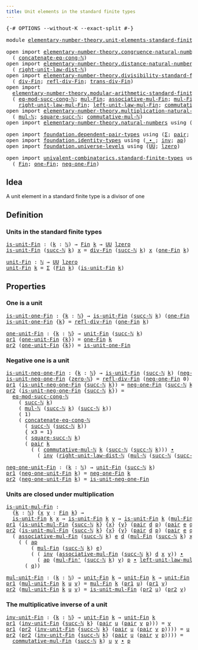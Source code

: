 ```yaml
---
title: Unit elements in the standard finite types
---
```


<pre class="Agda"><a id="68" class="Symbol">{-#</a> <a id="72" class="Keyword">OPTIONS</a> <a id="80" class="Pragma">--without-K</a> <a id="92" class="Pragma">--exact-split</a> <a id="106" class="Symbol">#-}</a>

<a id="111" class="Keyword">module</a> <a id="118" href="elementary-number-theory.unit-elements-standard-finite-types.html" class="Module">elementary-number-theory.unit-elements-standard-finite-types</a> <a id="179" class="Keyword">where</a>

<a id="186" class="Keyword">open</a> <a id="191" class="Keyword">import</a> <a id="198" href="elementary-number-theory.congruence-natural-numbers.html" class="Module">elementary-number-theory.congruence-natural-numbers</a> <a id="250" class="Keyword">using</a>
  <a id="258" class="Symbol">(</a> <a id="260" href="elementary-number-theory.congruence-natural-numbers.html#1893" class="Function">concatenate-eq-cong-ℕ</a><a id="281" class="Symbol">)</a>
<a id="283" class="Keyword">open</a> <a id="288" class="Keyword">import</a> <a id="295" href="elementary-number-theory.distance-natural-numbers.html" class="Module">elementary-number-theory.distance-natural-numbers</a> <a id="345" class="Keyword">using</a>
  <a id="353" class="Symbol">(</a> <a id="355" href="elementary-number-theory.distance-natural-numbers.html#2735" class="Function">right-unit-law-dist-ℕ</a><a id="376" class="Symbol">)</a>
<a id="378" class="Keyword">open</a> <a id="383" class="Keyword">import</a> <a id="390" href="elementary-number-theory.divisibility-standard-finite-types.html" class="Module">elementary-number-theory.divisibility-standard-finite-types</a> <a id="450" class="Keyword">using</a>
  <a id="458" class="Symbol">(</a> <a id="460" href="elementary-number-theory.divisibility-standard-finite-types.html#1218" class="Function">div-Fin</a><a id="467" class="Symbol">;</a> <a id="469" href="elementary-number-theory.divisibility-standard-finite-types.html#1387" class="Function">refl-div-Fin</a><a id="481" class="Symbol">;</a> <a id="483" href="elementary-number-theory.divisibility-standard-finite-types.html#1600" class="Function">trans-div-Fin</a><a id="496" class="Symbol">)</a>
<a id="498" class="Keyword">open</a> <a id="503" class="Keyword">import</a>
  <a id="512" href="elementary-number-theory.modular-arithmetic-standard-finite-types.html" class="Module">elementary-number-theory.modular-arithmetic-standard-finite-types</a> <a id="578" class="Keyword">using</a>
  <a id="586" class="Symbol">(</a> <a id="588" href="elementary-number-theory.modular-arithmetic-standard-finite-types.html#4527" class="Function">eq-mod-succ-cong-ℕ</a><a id="606" class="Symbol">;</a> <a id="608" href="elementary-number-theory.modular-arithmetic-standard-finite-types.html#15234" class="Function">mul-Fin</a><a id="615" class="Symbol">;</a> <a id="617" href="elementary-number-theory.modular-arithmetic-standard-finite-types.html#15887" class="Function">associative-mul-Fin</a><a id="636" class="Symbol">;</a> <a id="638" href="elementary-number-theory.modular-arithmetic-standard-finite-types.html#15373" class="Function">mul-Fin&#39;</a><a id="646" class="Symbol">;</a>
    <a id="652" href="elementary-number-theory.modular-arithmetic-standard-finite-types.html#18617" class="Function">right-unit-law-mul-Fin</a><a id="674" class="Symbol">;</a> <a id="676" href="elementary-number-theory.modular-arithmetic-standard-finite-types.html#18007" class="Function">left-unit-law-mul-Fin</a><a id="697" class="Symbol">;</a> <a id="699" href="elementary-number-theory.modular-arithmetic-standard-finite-types.html#17630" class="Function">commutative-mul-Fin</a><a id="718" class="Symbol">)</a>
<a id="720" class="Keyword">open</a> <a id="725" class="Keyword">import</a> <a id="732" href="elementary-number-theory.multiplication-natural-numbers.html" class="Module">elementary-number-theory.multiplication-natural-numbers</a> <a id="788" class="Keyword">using</a>
  <a id="796" class="Symbol">(</a> <a id="798" href="elementary-number-theory.multiplication-natural-numbers.html#1286" class="Function">mul-ℕ</a><a id="803" class="Symbol">;</a> <a id="805" href="elementary-number-theory.multiplication-natural-numbers.html#2853" class="Function">square-succ-ℕ</a><a id="818" class="Symbol">;</a> <a id="820" href="elementary-number-theory.multiplication-natural-numbers.html#3073" class="Function">commutative-mul-ℕ</a><a id="837" class="Symbol">)</a>
<a id="839" class="Keyword">open</a> <a id="844" class="Keyword">import</a> <a id="851" href="elementary-number-theory.natural-numbers.html" class="Module">elementary-number-theory.natural-numbers</a> <a id="892" class="Keyword">using</a> <a id="898" class="Symbol">(</a><a id="899" href="elementary-number-theory.natural-numbers.html#1548" class="Datatype">ℕ</a><a id="900" class="Symbol">;</a> <a id="902" href="elementary-number-theory.natural-numbers.html#1569" class="InductiveConstructor">zero-ℕ</a><a id="908" class="Symbol">;</a> <a id="910" href="elementary-number-theory.natural-numbers.html#1582" class="InductiveConstructor">succ-ℕ</a><a id="916" class="Symbol">)</a>

<a id="919" class="Keyword">open</a> <a id="924" class="Keyword">import</a> <a id="931" href="foundation.dependent-pair-types.html" class="Module">foundation.dependent-pair-types</a> <a id="963" class="Keyword">using</a> <a id="969" class="Symbol">(</a><a id="970" href="foundation-core.dependent-pair-types.html#515" class="Record">Σ</a><a id="971" class="Symbol">;</a> <a id="973" href="foundation-core.dependent-pair-types.html#588" class="InductiveConstructor">pair</a><a id="977" class="Symbol">;</a> <a id="979" href="foundation-core.dependent-pair-types.html#605" class="Field">pr1</a><a id="982" class="Symbol">;</a> <a id="984" href="foundation-core.dependent-pair-types.html#617" class="Field">pr2</a><a id="987" class="Symbol">)</a>
<a id="989" class="Keyword">open</a> <a id="994" class="Keyword">import</a> <a id="1001" href="foundation.identity-types.html" class="Module">foundation.identity-types</a> <a id="1027" class="Keyword">using</a> <a id="1033" class="Symbol">(</a><a id="1034" href="foundation-core.identity-types.html#2425" class="Function Operator">_∙_</a><a id="1037" class="Symbol">;</a> <a id="1039" href="foundation-core.identity-types.html#2729" class="Function">inv</a><a id="1042" class="Symbol">;</a> <a id="1044" href="foundation-core.identity-types.html#4003" class="Function">ap</a><a id="1046" class="Symbol">)</a>
<a id="1048" class="Keyword">open</a> <a id="1053" class="Keyword">import</a> <a id="1060" href="foundation.universe-levels.html" class="Module">foundation.universe-levels</a> <a id="1087" class="Keyword">using</a> <a id="1093" class="Symbol">(</a><a id="1094" href="foundation-core.universe-levels.html#235" class="Primitive">UU</a><a id="1096" class="Symbol">;</a> <a id="1098" href="Agda.Primitive.html#764" class="Primitive">lzero</a><a id="1103" class="Symbol">)</a>

<a id="1106" class="Keyword">open</a> <a id="1111" class="Keyword">import</a> <a id="1118" href="univalent-combinatorics.standard-finite-types.html" class="Module">univalent-combinatorics.standard-finite-types</a> <a id="1164" class="Keyword">using</a>
  <a id="1172" class="Symbol">(</a> <a id="1174" href="univalent-combinatorics.standard-finite-types.html#2392" class="Function">Fin</a><a id="1177" class="Symbol">;</a> <a id="1179" href="univalent-combinatorics.standard-finite-types.html#8189" class="Function">one-Fin</a><a id="1186" class="Symbol">;</a> <a id="1188" href="univalent-combinatorics.standard-finite-types.html#2711" class="Function">neg-one-Fin</a><a id="1199" class="Symbol">)</a>
</pre>
## Idea

A unit element in a standard finite type is a divisor of one

## Definition

### Units in the standard finite types

<pre class="Agda"><a id="is-unit-Fin"></a><a id="1340" href="elementary-number-theory.unit-elements-standard-finite-types.html#1340" class="Function">is-unit-Fin</a> <a id="1352" class="Symbol">:</a> <a id="1354" class="Symbol">(</a><a id="1355" href="elementary-number-theory.unit-elements-standard-finite-types.html#1355" class="Bound">k</a> <a id="1357" class="Symbol">:</a> <a id="1359" href="elementary-number-theory.natural-numbers.html#1548" class="Datatype">ℕ</a><a id="1360" class="Symbol">)</a> <a id="1362" class="Symbol">→</a> <a id="1364" href="univalent-combinatorics.standard-finite-types.html#2392" class="Function">Fin</a> <a id="1368" href="elementary-number-theory.unit-elements-standard-finite-types.html#1355" class="Bound">k</a> <a id="1370" class="Symbol">→</a> <a id="1372" href="foundation-core.universe-levels.html#235" class="Primitive">UU</a> <a id="1375" href="Agda.Primitive.html#764" class="Primitive">lzero</a>
<a id="1381" href="elementary-number-theory.unit-elements-standard-finite-types.html#1340" class="Function">is-unit-Fin</a> <a id="1393" class="Symbol">(</a><a id="1394" href="elementary-number-theory.natural-numbers.html#1582" class="InductiveConstructor">succ-ℕ</a> <a id="1401" href="elementary-number-theory.unit-elements-standard-finite-types.html#1401" class="Bound">k</a><a id="1402" class="Symbol">)</a> <a id="1404" href="elementary-number-theory.unit-elements-standard-finite-types.html#1404" class="Bound">x</a> <a id="1406" class="Symbol">=</a> <a id="1408" href="elementary-number-theory.divisibility-standard-finite-types.html#1218" class="Function">div-Fin</a> <a id="1416" class="Symbol">(</a><a id="1417" href="elementary-number-theory.natural-numbers.html#1582" class="InductiveConstructor">succ-ℕ</a> <a id="1424" href="elementary-number-theory.unit-elements-standard-finite-types.html#1401" class="Bound">k</a><a id="1425" class="Symbol">)</a> <a id="1427" href="elementary-number-theory.unit-elements-standard-finite-types.html#1404" class="Bound">x</a> <a id="1429" class="Symbol">(</a><a id="1430" href="univalent-combinatorics.standard-finite-types.html#8189" class="Function">one-Fin</a> <a id="1438" href="elementary-number-theory.unit-elements-standard-finite-types.html#1401" class="Bound">k</a><a id="1439" class="Symbol">)</a>

<a id="unit-Fin"></a><a id="1442" href="elementary-number-theory.unit-elements-standard-finite-types.html#1442" class="Function">unit-Fin</a> <a id="1451" class="Symbol">:</a> <a id="1453" href="elementary-number-theory.natural-numbers.html#1548" class="Datatype">ℕ</a> <a id="1455" class="Symbol">→</a> <a id="1457" href="foundation-core.universe-levels.html#235" class="Primitive">UU</a> <a id="1460" href="Agda.Primitive.html#764" class="Primitive">lzero</a>
<a id="1466" href="elementary-number-theory.unit-elements-standard-finite-types.html#1442" class="Function">unit-Fin</a> <a id="1475" href="elementary-number-theory.unit-elements-standard-finite-types.html#1475" class="Bound">k</a> <a id="1477" class="Symbol">=</a> <a id="1479" href="foundation-core.dependent-pair-types.html#515" class="Record">Σ</a> <a id="1481" class="Symbol">(</a><a id="1482" href="univalent-combinatorics.standard-finite-types.html#2392" class="Function">Fin</a> <a id="1486" href="elementary-number-theory.unit-elements-standard-finite-types.html#1475" class="Bound">k</a><a id="1487" class="Symbol">)</a> <a id="1489" class="Symbol">(</a><a id="1490" href="elementary-number-theory.unit-elements-standard-finite-types.html#1340" class="Function">is-unit-Fin</a> <a id="1502" href="elementary-number-theory.unit-elements-standard-finite-types.html#1475" class="Bound">k</a><a id="1503" class="Symbol">)</a>
</pre>
## Properties

### One is a unit

<pre class="Agda"><a id="is-unit-one-Fin"></a><a id="1552" href="elementary-number-theory.unit-elements-standard-finite-types.html#1552" class="Function">is-unit-one-Fin</a> <a id="1568" class="Symbol">:</a> <a id="1570" class="Symbol">{</a><a id="1571" href="elementary-number-theory.unit-elements-standard-finite-types.html#1571" class="Bound">k</a> <a id="1573" class="Symbol">:</a> <a id="1575" href="elementary-number-theory.natural-numbers.html#1548" class="Datatype">ℕ</a><a id="1576" class="Symbol">}</a> <a id="1578" class="Symbol">→</a> <a id="1580" href="elementary-number-theory.unit-elements-standard-finite-types.html#1340" class="Function">is-unit-Fin</a> <a id="1592" class="Symbol">(</a><a id="1593" href="elementary-number-theory.natural-numbers.html#1582" class="InductiveConstructor">succ-ℕ</a> <a id="1600" href="elementary-number-theory.unit-elements-standard-finite-types.html#1571" class="Bound">k</a><a id="1601" class="Symbol">)</a> <a id="1603" class="Symbol">(</a><a id="1604" href="univalent-combinatorics.standard-finite-types.html#8189" class="Function">one-Fin</a> <a id="1612" href="elementary-number-theory.unit-elements-standard-finite-types.html#1571" class="Bound">k</a><a id="1613" class="Symbol">)</a>
<a id="1615" href="elementary-number-theory.unit-elements-standard-finite-types.html#1552" class="Function">is-unit-one-Fin</a> <a id="1631" class="Symbol">{</a><a id="1632" href="elementary-number-theory.unit-elements-standard-finite-types.html#1632" class="Bound">k</a><a id="1633" class="Symbol">}</a> <a id="1635" class="Symbol">=</a> <a id="1637" href="elementary-number-theory.divisibility-standard-finite-types.html#1387" class="Function">refl-div-Fin</a> <a id="1650" class="Symbol">(</a><a id="1651" href="univalent-combinatorics.standard-finite-types.html#8189" class="Function">one-Fin</a> <a id="1659" href="elementary-number-theory.unit-elements-standard-finite-types.html#1632" class="Bound">k</a><a id="1660" class="Symbol">)</a>

<a id="one-unit-Fin"></a><a id="1663" href="elementary-number-theory.unit-elements-standard-finite-types.html#1663" class="Function">one-unit-Fin</a> <a id="1676" class="Symbol">:</a> <a id="1678" class="Symbol">{</a><a id="1679" href="elementary-number-theory.unit-elements-standard-finite-types.html#1679" class="Bound">k</a> <a id="1681" class="Symbol">:</a> <a id="1683" href="elementary-number-theory.natural-numbers.html#1548" class="Datatype">ℕ</a><a id="1684" class="Symbol">}</a> <a id="1686" class="Symbol">→</a> <a id="1688" href="elementary-number-theory.unit-elements-standard-finite-types.html#1442" class="Function">unit-Fin</a> <a id="1697" class="Symbol">(</a><a id="1698" href="elementary-number-theory.natural-numbers.html#1582" class="InductiveConstructor">succ-ℕ</a> <a id="1705" href="elementary-number-theory.unit-elements-standard-finite-types.html#1679" class="Bound">k</a><a id="1706" class="Symbol">)</a>
<a id="1708" href="foundation-core.dependent-pair-types.html#605" class="Field">pr1</a> <a id="1712" class="Symbol">(</a><a id="1713" href="elementary-number-theory.unit-elements-standard-finite-types.html#1663" class="Function">one-unit-Fin</a> <a id="1726" class="Symbol">{</a><a id="1727" href="elementary-number-theory.unit-elements-standard-finite-types.html#1727" class="Bound">k</a><a id="1728" class="Symbol">})</a> <a id="1731" class="Symbol">=</a> <a id="1733" href="univalent-combinatorics.standard-finite-types.html#8189" class="Function">one-Fin</a> <a id="1741" href="elementary-number-theory.unit-elements-standard-finite-types.html#1727" class="Bound">k</a>
<a id="1743" href="foundation-core.dependent-pair-types.html#617" class="Field">pr2</a> <a id="1747" class="Symbol">(</a><a id="1748" href="elementary-number-theory.unit-elements-standard-finite-types.html#1663" class="Function">one-unit-Fin</a> <a id="1761" class="Symbol">{</a><a id="1762" href="elementary-number-theory.unit-elements-standard-finite-types.html#1762" class="Bound">k</a><a id="1763" class="Symbol">})</a> <a id="1766" class="Symbol">=</a> <a id="1768" href="elementary-number-theory.unit-elements-standard-finite-types.html#1552" class="Function">is-unit-one-Fin</a>
</pre>
### Negative one is a unit

<pre class="Agda"><a id="is-unit-neg-one-Fin"></a><a id="1825" href="elementary-number-theory.unit-elements-standard-finite-types.html#1825" class="Function">is-unit-neg-one-Fin</a> <a id="1845" class="Symbol">:</a> <a id="1847" class="Symbol">{</a><a id="1848" href="elementary-number-theory.unit-elements-standard-finite-types.html#1848" class="Bound">k</a> <a id="1850" class="Symbol">:</a> <a id="1852" href="elementary-number-theory.natural-numbers.html#1548" class="Datatype">ℕ</a><a id="1853" class="Symbol">}</a> <a id="1855" class="Symbol">→</a> <a id="1857" href="elementary-number-theory.unit-elements-standard-finite-types.html#1340" class="Function">is-unit-Fin</a> <a id="1869" class="Symbol">(</a><a id="1870" href="elementary-number-theory.natural-numbers.html#1582" class="InductiveConstructor">succ-ℕ</a> <a id="1877" href="elementary-number-theory.unit-elements-standard-finite-types.html#1848" class="Bound">k</a><a id="1878" class="Symbol">)</a> <a id="1880" class="Symbol">(</a><a id="1881" href="univalent-combinatorics.standard-finite-types.html#2711" class="Function">neg-one-Fin</a> <a id="1893" href="elementary-number-theory.unit-elements-standard-finite-types.html#1848" class="Bound">k</a><a id="1894" class="Symbol">)</a>
<a id="1896" href="elementary-number-theory.unit-elements-standard-finite-types.html#1825" class="Function">is-unit-neg-one-Fin</a> <a id="1916" class="Symbol">{</a><a id="1917" href="elementary-number-theory.natural-numbers.html#1569" class="InductiveConstructor">zero-ℕ</a><a id="1923" class="Symbol">}</a> <a id="1925" class="Symbol">=</a> <a id="1927" href="elementary-number-theory.divisibility-standard-finite-types.html#1387" class="Function">refl-div-Fin</a> <a id="1940" class="Symbol">(</a><a id="1941" href="univalent-combinatorics.standard-finite-types.html#2711" class="Function">neg-one-Fin</a> <a id="1953" class="Number">0</a><a id="1954" class="Symbol">)</a>
<a id="1956" href="foundation-core.dependent-pair-types.html#605" class="Field">pr1</a> <a id="1960" class="Symbol">(</a><a id="1961" href="elementary-number-theory.unit-elements-standard-finite-types.html#1825" class="Function">is-unit-neg-one-Fin</a> <a id="1981" class="Symbol">{</a><a id="1982" href="elementary-number-theory.natural-numbers.html#1582" class="InductiveConstructor">succ-ℕ</a> <a id="1989" href="elementary-number-theory.unit-elements-standard-finite-types.html#1989" class="Bound">k</a><a id="1990" class="Symbol">})</a> <a id="1993" class="Symbol">=</a> <a id="1995" href="univalent-combinatorics.standard-finite-types.html#2711" class="Function">neg-one-Fin</a> <a id="2007" class="Symbol">(</a><a id="2008" href="elementary-number-theory.natural-numbers.html#1582" class="InductiveConstructor">succ-ℕ</a> <a id="2015" href="elementary-number-theory.unit-elements-standard-finite-types.html#1989" class="Bound">k</a><a id="2016" class="Symbol">)</a>
<a id="2018" href="foundation-core.dependent-pair-types.html#617" class="Field">pr2</a> <a id="2022" class="Symbol">(</a><a id="2023" href="elementary-number-theory.unit-elements-standard-finite-types.html#1825" class="Function">is-unit-neg-one-Fin</a> <a id="2043" class="Symbol">{</a><a id="2044" href="elementary-number-theory.natural-numbers.html#1582" class="InductiveConstructor">succ-ℕ</a> <a id="2051" href="elementary-number-theory.unit-elements-standard-finite-types.html#2051" class="Bound">k</a><a id="2052" class="Symbol">})</a> <a id="2055" class="Symbol">=</a>
  <a id="2059" href="elementary-number-theory.modular-arithmetic-standard-finite-types.html#4527" class="Function">eq-mod-succ-cong-ℕ</a>
    <a id="2082" class="Symbol">(</a> <a id="2084" href="elementary-number-theory.natural-numbers.html#1582" class="InductiveConstructor">succ-ℕ</a> <a id="2091" href="elementary-number-theory.unit-elements-standard-finite-types.html#2051" class="Bound">k</a><a id="2092" class="Symbol">)</a>
    <a id="2098" class="Symbol">(</a> <a id="2100" href="elementary-number-theory.multiplication-natural-numbers.html#1286" class="Function">mul-ℕ</a> <a id="2106" class="Symbol">(</a><a id="2107" href="elementary-number-theory.natural-numbers.html#1582" class="InductiveConstructor">succ-ℕ</a> <a id="2114" href="elementary-number-theory.unit-elements-standard-finite-types.html#2051" class="Bound">k</a><a id="2115" class="Symbol">)</a> <a id="2117" class="Symbol">(</a><a id="2118" href="elementary-number-theory.natural-numbers.html#1582" class="InductiveConstructor">succ-ℕ</a> <a id="2125" href="elementary-number-theory.unit-elements-standard-finite-types.html#2051" class="Bound">k</a><a id="2126" class="Symbol">))</a>
    <a id="2133" class="Symbol">(</a> <a id="2135" class="Number">1</a><a id="2136" class="Symbol">)</a>
    <a id="2142" class="Symbol">(</a> <a id="2144" href="elementary-number-theory.congruence-natural-numbers.html#1893" class="Function">concatenate-eq-cong-ℕ</a>
      <a id="2172" class="Symbol">(</a> <a id="2174" href="elementary-number-theory.natural-numbers.html#1582" class="InductiveConstructor">succ-ℕ</a> <a id="2181" class="Symbol">(</a><a id="2182" href="elementary-number-theory.natural-numbers.html#1582" class="InductiveConstructor">succ-ℕ</a> <a id="2189" href="elementary-number-theory.unit-elements-standard-finite-types.html#2051" class="Bound">k</a><a id="2190" class="Symbol">))</a>
      <a id="2199" class="Symbol">{</a> <a id="2201" class="Argument">x3</a> <a id="2204" class="Symbol">=</a> <a id="2206" class="Number">1</a><a id="2207" class="Symbol">}</a>
      <a id="2215" class="Symbol">(</a> <a id="2217" href="elementary-number-theory.multiplication-natural-numbers.html#2853" class="Function">square-succ-ℕ</a> <a id="2231" href="elementary-number-theory.unit-elements-standard-finite-types.html#2051" class="Bound">k</a><a id="2232" class="Symbol">)</a>
      <a id="2240" class="Symbol">(</a> <a id="2242" href="foundation-core.dependent-pair-types.html#588" class="InductiveConstructor">pair</a> <a id="2247" href="elementary-number-theory.unit-elements-standard-finite-types.html#2051" class="Bound">k</a>
        <a id="2257" class="Symbol">(</a> <a id="2259" class="Symbol">(</a> <a id="2261" href="elementary-number-theory.multiplication-natural-numbers.html#3073" class="Function">commutative-mul-ℕ</a> <a id="2279" href="elementary-number-theory.unit-elements-standard-finite-types.html#2051" class="Bound">k</a> <a id="2281" class="Symbol">(</a><a id="2282" href="elementary-number-theory.natural-numbers.html#1582" class="InductiveConstructor">succ-ℕ</a> <a id="2289" class="Symbol">(</a><a id="2290" href="elementary-number-theory.natural-numbers.html#1582" class="InductiveConstructor">succ-ℕ</a> <a id="2297" href="elementary-number-theory.unit-elements-standard-finite-types.html#2051" class="Bound">k</a><a id="2298" class="Symbol">)))</a> <a id="2302" href="foundation-core.identity-types.html#2425" class="Function Operator">∙</a>
          <a id="2314" class="Symbol">(</a> <a id="2316" href="foundation-core.identity-types.html#2729" class="Function">inv</a> <a id="2320" class="Symbol">(</a><a id="2321" href="elementary-number-theory.distance-natural-numbers.html#2735" class="Function">right-unit-law-dist-ℕ</a> <a id="2343" class="Symbol">(</a><a id="2344" href="elementary-number-theory.multiplication-natural-numbers.html#1286" class="Function">mul-ℕ</a> <a id="2350" class="Symbol">(</a><a id="2351" href="elementary-number-theory.natural-numbers.html#1582" class="InductiveConstructor">succ-ℕ</a> <a id="2358" class="Symbol">(</a><a id="2359" href="elementary-number-theory.natural-numbers.html#1582" class="InductiveConstructor">succ-ℕ</a> <a id="2366" href="elementary-number-theory.unit-elements-standard-finite-types.html#2051" class="Bound">k</a><a id="2367" class="Symbol">))</a> <a id="2370" href="elementary-number-theory.unit-elements-standard-finite-types.html#2051" class="Bound">k</a><a id="2371" class="Symbol">))))))</a>

<a id="neg-one-unit-Fin"></a><a id="2379" href="elementary-number-theory.unit-elements-standard-finite-types.html#2379" class="Function">neg-one-unit-Fin</a> <a id="2396" class="Symbol">:</a> <a id="2398" class="Symbol">(</a><a id="2399" href="elementary-number-theory.unit-elements-standard-finite-types.html#2399" class="Bound">k</a> <a id="2401" class="Symbol">:</a> <a id="2403" href="elementary-number-theory.natural-numbers.html#1548" class="Datatype">ℕ</a><a id="2404" class="Symbol">)</a> <a id="2406" class="Symbol">→</a> <a id="2408" href="elementary-number-theory.unit-elements-standard-finite-types.html#1442" class="Function">unit-Fin</a> <a id="2417" class="Symbol">(</a><a id="2418" href="elementary-number-theory.natural-numbers.html#1582" class="InductiveConstructor">succ-ℕ</a> <a id="2425" href="elementary-number-theory.unit-elements-standard-finite-types.html#2399" class="Bound">k</a><a id="2426" class="Symbol">)</a>
<a id="2428" href="foundation-core.dependent-pair-types.html#605" class="Field">pr1</a> <a id="2432" class="Symbol">(</a><a id="2433" href="elementary-number-theory.unit-elements-standard-finite-types.html#2379" class="Function">neg-one-unit-Fin</a> <a id="2450" href="elementary-number-theory.unit-elements-standard-finite-types.html#2450" class="Bound">k</a><a id="2451" class="Symbol">)</a> <a id="2453" class="Symbol">=</a> <a id="2455" href="univalent-combinatorics.standard-finite-types.html#2711" class="Function">neg-one-Fin</a> <a id="2467" href="elementary-number-theory.unit-elements-standard-finite-types.html#2450" class="Bound">k</a>
<a id="2469" href="foundation-core.dependent-pair-types.html#617" class="Field">pr2</a> <a id="2473" class="Symbol">(</a><a id="2474" href="elementary-number-theory.unit-elements-standard-finite-types.html#2379" class="Function">neg-one-unit-Fin</a> <a id="2491" href="elementary-number-theory.unit-elements-standard-finite-types.html#2491" class="Bound">k</a><a id="2492" class="Symbol">)</a> <a id="2494" class="Symbol">=</a> <a id="2496" href="elementary-number-theory.unit-elements-standard-finite-types.html#1825" class="Function">is-unit-neg-one-Fin</a>
</pre>
### Units are closed under multiplication

<pre class="Agda"><a id="is-unit-mul-Fin"></a><a id="2572" href="elementary-number-theory.unit-elements-standard-finite-types.html#2572" class="Function">is-unit-mul-Fin</a> <a id="2588" class="Symbol">:</a>
  <a id="2592" class="Symbol">{</a><a id="2593" href="elementary-number-theory.unit-elements-standard-finite-types.html#2593" class="Bound">k</a> <a id="2595" class="Symbol">:</a> <a id="2597" href="elementary-number-theory.natural-numbers.html#1548" class="Datatype">ℕ</a><a id="2598" class="Symbol">}</a> <a id="2600" class="Symbol">{</a><a id="2601" href="elementary-number-theory.unit-elements-standard-finite-types.html#2601" class="Bound">x</a> <a id="2603" href="elementary-number-theory.unit-elements-standard-finite-types.html#2603" class="Bound">y</a> <a id="2605" class="Symbol">:</a> <a id="2607" href="univalent-combinatorics.standard-finite-types.html#2392" class="Function">Fin</a> <a id="2611" href="elementary-number-theory.unit-elements-standard-finite-types.html#2593" class="Bound">k</a><a id="2612" class="Symbol">}</a> <a id="2614" class="Symbol">→</a>
  <a id="2618" href="elementary-number-theory.unit-elements-standard-finite-types.html#1340" class="Function">is-unit-Fin</a> <a id="2630" href="elementary-number-theory.unit-elements-standard-finite-types.html#2593" class="Bound">k</a> <a id="2632" href="elementary-number-theory.unit-elements-standard-finite-types.html#2601" class="Bound">x</a> <a id="2634" class="Symbol">→</a> <a id="2636" href="elementary-number-theory.unit-elements-standard-finite-types.html#1340" class="Function">is-unit-Fin</a> <a id="2648" href="elementary-number-theory.unit-elements-standard-finite-types.html#2593" class="Bound">k</a> <a id="2650" href="elementary-number-theory.unit-elements-standard-finite-types.html#2603" class="Bound">y</a> <a id="2652" class="Symbol">→</a> <a id="2654" href="elementary-number-theory.unit-elements-standard-finite-types.html#1340" class="Function">is-unit-Fin</a> <a id="2666" href="elementary-number-theory.unit-elements-standard-finite-types.html#2593" class="Bound">k</a> <a id="2668" class="Symbol">(</a><a id="2669" href="elementary-number-theory.modular-arithmetic-standard-finite-types.html#15234" class="Function">mul-Fin</a> <a id="2677" href="elementary-number-theory.unit-elements-standard-finite-types.html#2593" class="Bound">k</a> <a id="2679" href="elementary-number-theory.unit-elements-standard-finite-types.html#2601" class="Bound">x</a> <a id="2681" href="elementary-number-theory.unit-elements-standard-finite-types.html#2603" class="Bound">y</a><a id="2682" class="Symbol">)</a>
<a id="2684" href="foundation-core.dependent-pair-types.html#605" class="Field">pr1</a> <a id="2688" class="Symbol">(</a><a id="2689" href="elementary-number-theory.unit-elements-standard-finite-types.html#2572" class="Function">is-unit-mul-Fin</a> <a id="2705" class="Symbol">{</a><a id="2706" href="elementary-number-theory.natural-numbers.html#1582" class="InductiveConstructor">succ-ℕ</a> <a id="2713" href="elementary-number-theory.unit-elements-standard-finite-types.html#2713" class="Bound">k</a><a id="2714" class="Symbol">}</a> <a id="2716" class="Symbol">{</a><a id="2717" href="elementary-number-theory.unit-elements-standard-finite-types.html#2717" class="Bound">x</a><a id="2718" class="Symbol">}</a> <a id="2720" class="Symbol">{</a><a id="2721" href="elementary-number-theory.unit-elements-standard-finite-types.html#2721" class="Bound">y</a><a id="2722" class="Symbol">}</a> <a id="2724" class="Symbol">(</a><a id="2725" href="foundation-core.dependent-pair-types.html#588" class="InductiveConstructor">pair</a> <a id="2730" href="elementary-number-theory.unit-elements-standard-finite-types.html#2730" class="Bound">d</a> <a id="2732" href="elementary-number-theory.unit-elements-standard-finite-types.html#2732" class="Bound">p</a><a id="2733" class="Symbol">)</a> <a id="2735" class="Symbol">(</a><a id="2736" href="foundation-core.dependent-pair-types.html#588" class="InductiveConstructor">pair</a> <a id="2741" href="elementary-number-theory.unit-elements-standard-finite-types.html#2741" class="Bound">e</a> <a id="2743" href="elementary-number-theory.unit-elements-standard-finite-types.html#2743" class="Bound">q</a><a id="2744" class="Symbol">))</a> <a id="2747" class="Symbol">=</a> <a id="2749" href="elementary-number-theory.modular-arithmetic-standard-finite-types.html#15234" class="Function">mul-Fin</a> <a id="2757" class="Symbol">(</a><a id="2758" href="elementary-number-theory.natural-numbers.html#1582" class="InductiveConstructor">succ-ℕ</a> <a id="2765" href="elementary-number-theory.unit-elements-standard-finite-types.html#2713" class="Bound">k</a><a id="2766" class="Symbol">)</a> <a id="2768" href="elementary-number-theory.unit-elements-standard-finite-types.html#2741" class="Bound">e</a> <a id="2770" href="elementary-number-theory.unit-elements-standard-finite-types.html#2730" class="Bound">d</a>
<a id="2772" href="foundation-core.dependent-pair-types.html#617" class="Field">pr2</a> <a id="2776" class="Symbol">(</a><a id="2777" href="elementary-number-theory.unit-elements-standard-finite-types.html#2572" class="Function">is-unit-mul-Fin</a> <a id="2793" class="Symbol">{</a><a id="2794" href="elementary-number-theory.natural-numbers.html#1582" class="InductiveConstructor">succ-ℕ</a> <a id="2801" href="elementary-number-theory.unit-elements-standard-finite-types.html#2801" class="Bound">k</a><a id="2802" class="Symbol">}</a> <a id="2804" class="Symbol">{</a><a id="2805" href="elementary-number-theory.unit-elements-standard-finite-types.html#2805" class="Bound">x</a><a id="2806" class="Symbol">}</a> <a id="2808" class="Symbol">{</a><a id="2809" href="elementary-number-theory.unit-elements-standard-finite-types.html#2809" class="Bound">y</a><a id="2810" class="Symbol">}</a> <a id="2812" class="Symbol">(</a><a id="2813" href="foundation-core.dependent-pair-types.html#588" class="InductiveConstructor">pair</a> <a id="2818" href="elementary-number-theory.unit-elements-standard-finite-types.html#2818" class="Bound">d</a> <a id="2820" href="elementary-number-theory.unit-elements-standard-finite-types.html#2820" class="Bound">p</a><a id="2821" class="Symbol">)</a> <a id="2823" class="Symbol">(</a><a id="2824" href="foundation-core.dependent-pair-types.html#588" class="InductiveConstructor">pair</a> <a id="2829" href="elementary-number-theory.unit-elements-standard-finite-types.html#2829" class="Bound">e</a> <a id="2831" href="elementary-number-theory.unit-elements-standard-finite-types.html#2831" class="Bound">q</a><a id="2832" class="Symbol">))</a> <a id="2835" class="Symbol">=</a>
  <a id="2839" class="Symbol">(</a> <a id="2841" href="elementary-number-theory.modular-arithmetic-standard-finite-types.html#15887" class="Function">associative-mul-Fin</a> <a id="2861" class="Symbol">(</a><a id="2862" href="elementary-number-theory.natural-numbers.html#1582" class="InductiveConstructor">succ-ℕ</a> <a id="2869" href="elementary-number-theory.unit-elements-standard-finite-types.html#2801" class="Bound">k</a><a id="2870" class="Symbol">)</a> <a id="2872" href="elementary-number-theory.unit-elements-standard-finite-types.html#2829" class="Bound">e</a> <a id="2874" href="elementary-number-theory.unit-elements-standard-finite-types.html#2818" class="Bound">d</a> <a id="2876" class="Symbol">(</a><a id="2877" href="elementary-number-theory.modular-arithmetic-standard-finite-types.html#15234" class="Function">mul-Fin</a> <a id="2885" class="Symbol">(</a><a id="2886" href="elementary-number-theory.natural-numbers.html#1582" class="InductiveConstructor">succ-ℕ</a> <a id="2893" href="elementary-number-theory.unit-elements-standard-finite-types.html#2801" class="Bound">k</a><a id="2894" class="Symbol">)</a> <a id="2896" href="elementary-number-theory.unit-elements-standard-finite-types.html#2805" class="Bound">x</a> <a id="2898" href="elementary-number-theory.unit-elements-standard-finite-types.html#2809" class="Bound">y</a><a id="2899" class="Symbol">))</a> <a id="2902" href="foundation-core.identity-types.html#2425" class="Function Operator">∙</a>
    <a id="2908" class="Symbol">(</a> <a id="2910" class="Symbol">(</a> <a id="2912" href="foundation-core.identity-types.html#4003" class="Function">ap</a>
        <a id="2923" class="Symbol">(</a> <a id="2925" href="elementary-number-theory.modular-arithmetic-standard-finite-types.html#15234" class="Function">mul-Fin</a> <a id="2933" class="Symbol">(</a><a id="2934" href="elementary-number-theory.natural-numbers.html#1582" class="InductiveConstructor">succ-ℕ</a> <a id="2941" href="elementary-number-theory.unit-elements-standard-finite-types.html#2801" class="Bound">k</a><a id="2942" class="Symbol">)</a> <a id="2944" href="elementary-number-theory.unit-elements-standard-finite-types.html#2829" class="Bound">e</a><a id="2945" class="Symbol">)</a>
        <a id="2955" class="Symbol">(</a> <a id="2957" class="Symbol">(</a> <a id="2959" href="foundation-core.identity-types.html#2729" class="Function">inv</a> <a id="2963" class="Symbol">(</a><a id="2964" href="elementary-number-theory.modular-arithmetic-standard-finite-types.html#15887" class="Function">associative-mul-Fin</a> <a id="2984" class="Symbol">(</a><a id="2985" href="elementary-number-theory.natural-numbers.html#1582" class="InductiveConstructor">succ-ℕ</a> <a id="2992" href="elementary-number-theory.unit-elements-standard-finite-types.html#2801" class="Bound">k</a><a id="2993" class="Symbol">)</a> <a id="2995" href="elementary-number-theory.unit-elements-standard-finite-types.html#2818" class="Bound">d</a> <a id="2997" href="elementary-number-theory.unit-elements-standard-finite-types.html#2805" class="Bound">x</a> <a id="2999" href="elementary-number-theory.unit-elements-standard-finite-types.html#2809" class="Bound">y</a><a id="3000" class="Symbol">))</a> <a id="3003" href="foundation-core.identity-types.html#2425" class="Function Operator">∙</a>
          <a id="3015" class="Symbol">(</a> <a id="3017" href="foundation-core.identity-types.html#4003" class="Function">ap</a> <a id="3020" class="Symbol">(</a><a id="3021" href="elementary-number-theory.modular-arithmetic-standard-finite-types.html#15373" class="Function">mul-Fin&#39;</a> <a id="3030" class="Symbol">(</a><a id="3031" href="elementary-number-theory.natural-numbers.html#1582" class="InductiveConstructor">succ-ℕ</a> <a id="3038" href="elementary-number-theory.unit-elements-standard-finite-types.html#2801" class="Bound">k</a><a id="3039" class="Symbol">)</a> <a id="3041" href="elementary-number-theory.unit-elements-standard-finite-types.html#2809" class="Bound">y</a><a id="3042" class="Symbol">)</a> <a id="3044" href="elementary-number-theory.unit-elements-standard-finite-types.html#2820" class="Bound">p</a> <a id="3046" href="foundation-core.identity-types.html#2425" class="Function Operator">∙</a> <a id="3048" href="elementary-number-theory.modular-arithmetic-standard-finite-types.html#18007" class="Function">left-unit-law-mul-Fin</a> <a id="3070" href="elementary-number-theory.unit-elements-standard-finite-types.html#2801" class="Bound">k</a> <a id="3072" href="elementary-number-theory.unit-elements-standard-finite-types.html#2809" class="Bound">y</a><a id="3073" class="Symbol">)))</a> <a id="3077" href="foundation-core.identity-types.html#2425" class="Function Operator">∙</a>
      <a id="3085" class="Symbol">(</a> <a id="3087" href="elementary-number-theory.unit-elements-standard-finite-types.html#2831" class="Bound">q</a><a id="3088" class="Symbol">))</a>

<a id="mul-unit-Fin"></a><a id="3092" href="elementary-number-theory.unit-elements-standard-finite-types.html#3092" class="Function">mul-unit-Fin</a> <a id="3105" class="Symbol">:</a> <a id="3107" class="Symbol">(</a><a id="3108" href="elementary-number-theory.unit-elements-standard-finite-types.html#3108" class="Bound">k</a> <a id="3110" class="Symbol">:</a> <a id="3112" href="elementary-number-theory.natural-numbers.html#1548" class="Datatype">ℕ</a><a id="3113" class="Symbol">)</a> <a id="3115" class="Symbol">→</a> <a id="3117" href="elementary-number-theory.unit-elements-standard-finite-types.html#1442" class="Function">unit-Fin</a> <a id="3126" href="elementary-number-theory.unit-elements-standard-finite-types.html#3108" class="Bound">k</a> <a id="3128" class="Symbol">→</a> <a id="3130" href="elementary-number-theory.unit-elements-standard-finite-types.html#1442" class="Function">unit-Fin</a> <a id="3139" href="elementary-number-theory.unit-elements-standard-finite-types.html#3108" class="Bound">k</a> <a id="3141" class="Symbol">→</a> <a id="3143" href="elementary-number-theory.unit-elements-standard-finite-types.html#1442" class="Function">unit-Fin</a> <a id="3152" href="elementary-number-theory.unit-elements-standard-finite-types.html#3108" class="Bound">k</a>
<a id="3154" href="foundation-core.dependent-pair-types.html#605" class="Field">pr1</a> <a id="3158" class="Symbol">(</a><a id="3159" href="elementary-number-theory.unit-elements-standard-finite-types.html#3092" class="Function">mul-unit-Fin</a> <a id="3172" href="elementary-number-theory.unit-elements-standard-finite-types.html#3172" class="Bound">k</a> <a id="3174" href="elementary-number-theory.unit-elements-standard-finite-types.html#3174" class="Bound">u</a> <a id="3176" href="elementary-number-theory.unit-elements-standard-finite-types.html#3176" class="Bound">v</a><a id="3177" class="Symbol">)</a> <a id="3179" class="Symbol">=</a> <a id="3181" href="elementary-number-theory.modular-arithmetic-standard-finite-types.html#15234" class="Function">mul-Fin</a> <a id="3189" href="elementary-number-theory.unit-elements-standard-finite-types.html#3172" class="Bound">k</a> <a id="3191" class="Symbol">(</a><a id="3192" href="foundation-core.dependent-pair-types.html#605" class="Field">pr1</a> <a id="3196" href="elementary-number-theory.unit-elements-standard-finite-types.html#3174" class="Bound">u</a><a id="3197" class="Symbol">)</a> <a id="3199" class="Symbol">(</a><a id="3200" href="foundation-core.dependent-pair-types.html#605" class="Field">pr1</a> <a id="3204" href="elementary-number-theory.unit-elements-standard-finite-types.html#3176" class="Bound">v</a><a id="3205" class="Symbol">)</a>
<a id="3207" href="foundation-core.dependent-pair-types.html#617" class="Field">pr2</a> <a id="3211" class="Symbol">(</a><a id="3212" href="elementary-number-theory.unit-elements-standard-finite-types.html#3092" class="Function">mul-unit-Fin</a> <a id="3225" href="elementary-number-theory.unit-elements-standard-finite-types.html#3225" class="Bound">k</a> <a id="3227" href="elementary-number-theory.unit-elements-standard-finite-types.html#3227" class="Bound">u</a> <a id="3229" href="elementary-number-theory.unit-elements-standard-finite-types.html#3229" class="Bound">v</a><a id="3230" class="Symbol">)</a> <a id="3232" class="Symbol">=</a> <a id="3234" href="elementary-number-theory.unit-elements-standard-finite-types.html#2572" class="Function">is-unit-mul-Fin</a> <a id="3250" class="Symbol">(</a><a id="3251" href="foundation-core.dependent-pair-types.html#617" class="Field">pr2</a> <a id="3255" href="elementary-number-theory.unit-elements-standard-finite-types.html#3227" class="Bound">u</a><a id="3256" class="Symbol">)</a> <a id="3258" class="Symbol">(</a><a id="3259" href="foundation-core.dependent-pair-types.html#617" class="Field">pr2</a> <a id="3263" href="elementary-number-theory.unit-elements-standard-finite-types.html#3229" class="Bound">v</a><a id="3264" class="Symbol">)</a>
</pre>
### The multiplicative inverse of a unit

<pre class="Agda"><a id="inv-unit-Fin"></a><a id="3321" href="elementary-number-theory.unit-elements-standard-finite-types.html#3321" class="Function">inv-unit-Fin</a> <a id="3334" class="Symbol">:</a> <a id="3336" class="Symbol">{</a><a id="3337" href="elementary-number-theory.unit-elements-standard-finite-types.html#3337" class="Bound">k</a> <a id="3339" class="Symbol">:</a> <a id="3341" href="elementary-number-theory.natural-numbers.html#1548" class="Datatype">ℕ</a><a id="3342" class="Symbol">}</a> <a id="3344" class="Symbol">→</a> <a id="3346" href="elementary-number-theory.unit-elements-standard-finite-types.html#1442" class="Function">unit-Fin</a> <a id="3355" href="elementary-number-theory.unit-elements-standard-finite-types.html#3337" class="Bound">k</a> <a id="3357" class="Symbol">→</a> <a id="3359" href="elementary-number-theory.unit-elements-standard-finite-types.html#1442" class="Function">unit-Fin</a> <a id="3368" href="elementary-number-theory.unit-elements-standard-finite-types.html#3337" class="Bound">k</a>
<a id="3370" href="foundation-core.dependent-pair-types.html#605" class="Field">pr1</a> <a id="3374" class="Symbol">(</a><a id="3375" href="elementary-number-theory.unit-elements-standard-finite-types.html#3321" class="Function">inv-unit-Fin</a> <a id="3388" class="Symbol">{</a><a id="3389" href="elementary-number-theory.natural-numbers.html#1582" class="InductiveConstructor">succ-ℕ</a> <a id="3396" href="elementary-number-theory.unit-elements-standard-finite-types.html#3396" class="Bound">k</a><a id="3397" class="Symbol">}</a> <a id="3399" class="Symbol">(</a><a id="3400" href="foundation-core.dependent-pair-types.html#588" class="InductiveConstructor">pair</a> <a id="3405" href="elementary-number-theory.unit-elements-standard-finite-types.html#3405" class="Bound">u</a> <a id="3407" class="Symbol">(</a><a id="3408" href="foundation-core.dependent-pair-types.html#588" class="InductiveConstructor">pair</a> <a id="3413" href="elementary-number-theory.unit-elements-standard-finite-types.html#3413" class="Bound">v</a> <a id="3415" href="elementary-number-theory.unit-elements-standard-finite-types.html#3415" class="Bound">p</a><a id="3416" class="Symbol">)))</a> <a id="3420" class="Symbol">=</a> <a id="3422" href="elementary-number-theory.unit-elements-standard-finite-types.html#3413" class="Bound">v</a>
<a id="3424" href="foundation-core.dependent-pair-types.html#605" class="Field">pr1</a> <a id="3428" class="Symbol">(</a><a id="3429" href="foundation-core.dependent-pair-types.html#617" class="Field">pr2</a> <a id="3433" class="Symbol">(</a><a id="3434" href="elementary-number-theory.unit-elements-standard-finite-types.html#3321" class="Function">inv-unit-Fin</a> <a id="3447" class="Symbol">{</a><a id="3448" href="elementary-number-theory.natural-numbers.html#1582" class="InductiveConstructor">succ-ℕ</a> <a id="3455" href="elementary-number-theory.unit-elements-standard-finite-types.html#3455" class="Bound">k</a><a id="3456" class="Symbol">}</a> <a id="3458" class="Symbol">(</a><a id="3459" href="foundation-core.dependent-pair-types.html#588" class="InductiveConstructor">pair</a> <a id="3464" href="elementary-number-theory.unit-elements-standard-finite-types.html#3464" class="Bound">u</a> <a id="3466" class="Symbol">(</a><a id="3467" href="foundation-core.dependent-pair-types.html#588" class="InductiveConstructor">pair</a> <a id="3472" href="elementary-number-theory.unit-elements-standard-finite-types.html#3472" class="Bound">v</a> <a id="3474" href="elementary-number-theory.unit-elements-standard-finite-types.html#3474" class="Bound">p</a><a id="3475" class="Symbol">))))</a> <a id="3480" class="Symbol">=</a> <a id="3482" href="elementary-number-theory.unit-elements-standard-finite-types.html#3464" class="Bound">u</a>
<a id="3484" href="foundation-core.dependent-pair-types.html#617" class="Field">pr2</a> <a id="3488" class="Symbol">(</a><a id="3489" href="foundation-core.dependent-pair-types.html#617" class="Field">pr2</a> <a id="3493" class="Symbol">(</a><a id="3494" href="elementary-number-theory.unit-elements-standard-finite-types.html#3321" class="Function">inv-unit-Fin</a> <a id="3507" class="Symbol">{</a><a id="3508" href="elementary-number-theory.natural-numbers.html#1582" class="InductiveConstructor">succ-ℕ</a> <a id="3515" href="elementary-number-theory.unit-elements-standard-finite-types.html#3515" class="Bound">k</a><a id="3516" class="Symbol">}</a> <a id="3518" class="Symbol">(</a><a id="3519" href="foundation-core.dependent-pair-types.html#588" class="InductiveConstructor">pair</a> <a id="3524" href="elementary-number-theory.unit-elements-standard-finite-types.html#3524" class="Bound">u</a> <a id="3526" class="Symbol">(</a><a id="3527" href="foundation-core.dependent-pair-types.html#588" class="InductiveConstructor">pair</a> <a id="3532" href="elementary-number-theory.unit-elements-standard-finite-types.html#3532" class="Bound">v</a> <a id="3534" href="elementary-number-theory.unit-elements-standard-finite-types.html#3534" class="Bound">p</a><a id="3535" class="Symbol">))))</a> <a id="3540" class="Symbol">=</a>
  <a id="3544" href="elementary-number-theory.modular-arithmetic-standard-finite-types.html#17630" class="Function">commutative-mul-Fin</a> <a id="3564" class="Symbol">(</a><a id="3565" href="elementary-number-theory.natural-numbers.html#1582" class="InductiveConstructor">succ-ℕ</a> <a id="3572" href="elementary-number-theory.unit-elements-standard-finite-types.html#3515" class="Bound">k</a><a id="3573" class="Symbol">)</a> <a id="3575" href="elementary-number-theory.unit-elements-standard-finite-types.html#3524" class="Bound">u</a> <a id="3577" href="elementary-number-theory.unit-elements-standard-finite-types.html#3532" class="Bound">v</a> <a id="3579" href="foundation-core.identity-types.html#2425" class="Function Operator">∙</a> <a id="3581" href="elementary-number-theory.unit-elements-standard-finite-types.html#3534" class="Bound">p</a>
</pre>
